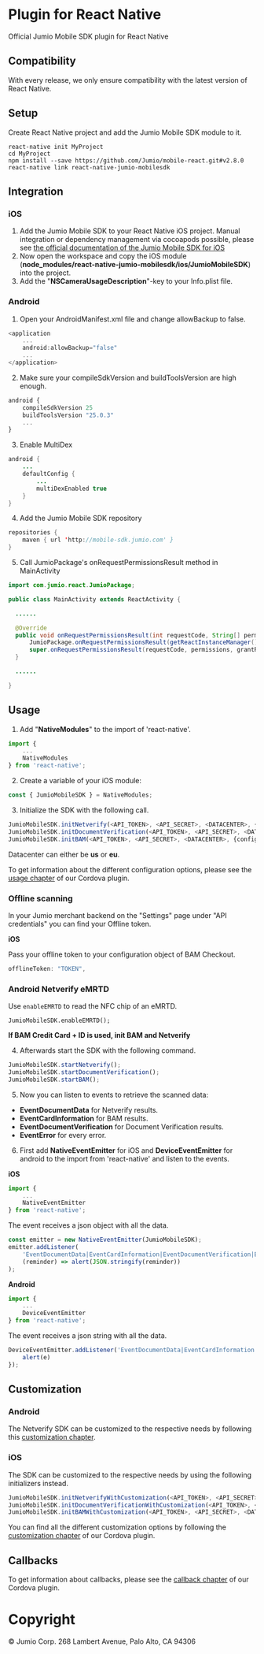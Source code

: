 # Plugin for React Native

Official Jumio Mobile SDK plugin for React Native

## Compatibility

With every release, we only ensure compatibility with the latest version of React Native.

## Setup

Create React Native project and add the Jumio Mobile SDK module to it.
```
react-native init MyProject 
cd MyProject
npm install --save https://github.com/Jumio/mobile-react.git#v2.8.0
react-native link react-native-jumio-mobilesdk
```

## Integration

### iOS

1. Add the Jumio Mobile SDK to your React Native iOS project. Manual integration or dependency management via cocoapods possible, please see [the official documentation of the Jumio Mobile SDK for iOS](https://github.com/Jumio/mobile-sdk-ios/tree/v2.8.0#basic-setup)
2. Now open the workspace and copy the iOS module (**node_modules/react-native-jumio-mobilesdk/ios/JumioMobileSDK**) into the project.
3. Add the "**NSCameraUsageDescription**"-key to your Info.plist file.

### Android

1. Open your AndroidManifest.xml file and change allowBackup to false.
```javascript
<application
    ...
    android:allowBackup="false"
    ...
</application>
```

2. Make sure your compileSdkVersion and buildToolsVersion are high enough.
```javascript
android {
    compileSdkVersion 25
    buildToolsVersion "25.0.3"
    ...
}
```

3. Enable MultiDex
```java
android {
    ...
    defaultConfig {
        ...
        multiDexEnabled true
    }
}
```

4. Add the Jumio Mobile SDK repository
```java
repositories {  
    maven { url 'http://mobile-sdk.jumio.com' }
}
```

5. Call JumioPackage's onRequestPermissionsResult method in MainActivity
```java
import com.jumio.react.JumioPackage;

public class MainActivity extends ReactActivity {

  ......

  @Override
  public void onRequestPermissionsResult(int requestCode, String[] permissions, int[] grantResults) {
      JumioPackage.onRequestPermissionsResult(getReactInstanceManager().getCurrentReactContext(), requestCode, permissions, grantResults);
      super.onRequestPermissionsResult(requestCode, permissions, grantResults);
  }

  ......

}
```

## Usage

1. Add "**NativeModules**" to the import of 'react-native'.
```javascript
import {
    ...
    NativeModules
} from 'react-native';
```

2. Create a variable of your iOS module:
```javascript
const { JumioMobileSDK } = NativeModules;
```

3. Initialize the SDK with the following call.
```javascript
JumioMobileSDK.initNetverify(<API_TOKEN>, <API_SECRET>, <DATACENTER>, {configuration});
JumioMobileSDK.initDocumentVerification(<API_TOKEN>, <API_SECRET>, <DATACENTER>, {configuration});
JumioMobileSDK.initBAM(<API_TOKEN>, <API_SECRET>, <DATACENTER>, {configuration});
```
Datacenter can either be **us** or **eu**.

To get information about the different configuration options, please see the [usage chapter](https://github.com/Jumio/mobile-cordova/blob/master/README.md#usage) of our Cordova plugin.

### Offline scanning

In your Jumio merchant backend on the "Settings" page under "API credentials" you can find your Offline token.

**iOS**

Pass your offline token to your configuration object of BAM Checkout.

```javascript
offlineToken: "TOKEN",
```

### Android Netverify eMRTD

Use `enableEMRTD` to read the NFC chip of an eMRTD.
```javascriot
JumioMobileSDK.enableEMRTD();
```

**If BAM Credit Card + ID is used, init BAM and Netverify**

4. Afterwards start the SDK with the following command.
```javascript
JumioMobileSDK.startNetverify();
JumioMobileSDK.startDocumentVerification();
JumioMobileSDK.startBAM();
```

5. Now you can listen to events to retrieve the scanned data:
* **EventDocumentData** for Netverify results.
* **EventCardInformation** for BAM results.
* **EventDocumentVerification** for Document Verification results.
* **EventError** for every error.

6. First add **NativeEventEmitter** for iOS and **DeviceEventEmitter** for android to the import from 'react-native' and listen to the events.

**iOS**
```javascript 
import {
    ...
    NativeEventEmitter
} from 'react-native';
```

The event receives a json object with all the data.

```javascript
const emitter = new NativeEventEmitter(JumioMobileSDK);
emitter.addListener(
    'EventDocumentData|EventCardInformation|EventDocumentVerification|EventError',
    (reminder) => alert(JSON.stringify(reminder))
);
```

**Android**
```javascript 
import {
    ...
    DeviceEventEmitter
} from 'react-native';
```

The event receives a json string with all the data.

```javascript
DeviceEventEmitter.addListener('EventDocumentData|EventCardInformation|EventDocumentVerification|EventError', function(e: Event) {
    alert(e)
});
```

## Customization

### Android

The Netverify SDK can be customized to the respective needs by following this [customization chapter](https://github.com/Jumio/mobile-sdk-android/blob/v2.8.0/docs/integration_netverify-fastfill.md#customization).

### iOS

The SDK can be customized to the respective needs by using the following initializers instead.
```javascript
JumioMobileSDK.initNetverifyWithCustomization(<API_TOKEN>, <API_SECRET>, <DATACENTER>, {configuration}, {customization});
JumioMobileSDK.initDocumentVerificationWithCustomization(<API_TOKEN>, <API_SECRET>, <DATACENTER>, {configuration}, {customization});
JumioMobileSDK.initBAMWithCustomization(<API_TOKEN>, <API_SECRET>, <DATACENTER>, {configuration}, {customization});
```

You can find all the different customization options by following the [customization chapter](https://github.com/Jumio/mobile-cordova-pilot/blob/master/README.md#ios-1) of our Cordova plugin.

## Callbacks

To get information about callbacks, please see the [callback chapter](https://github.com/Jumio/mobile-cordova/blob/master/README.md#callback) of our Cordova plugin.

# Copyright

© Jumio Corp. 268 Lambert Avenue, Palo Alto, CA 94306




